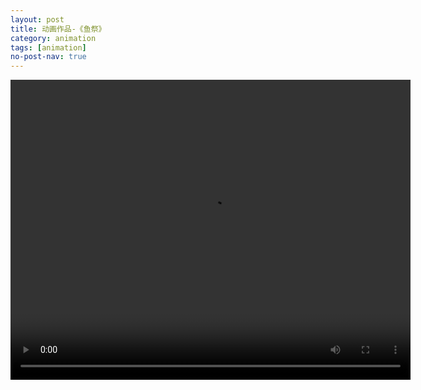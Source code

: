 ```yaml
---
layout: post
title: 动画作品-《鱼祭》
category: animation
tags: [animation]
no-post-nav: true
---
```


<video id="video" width="640" height="480" controls=""  src="https://admin.touchfishes.com/ryj/%E9%B1%BC%E7%A5%AD.mp4">
</video>